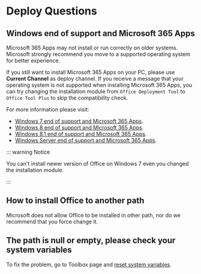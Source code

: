 # Deploy Questions

## Windows end of support and Microsoft 365 Apps

Microsoft 365 Apps may not install or run correctly on older systems. Microsoft strongly recommend you move to a supported operating system for better experience.

If you still want to install Microsoft 365 Apps on your PC, please use **Current Channel** as deploy channel. If you receive a message that your operating system is not supported when installing Microsoft 365 Apps, you can try changing the installation module from `Office Deployment Tool` to `Office Tool Plus` to skip the compatibility check.

For more information please visit:

- [Windows 7 end of support and Microsoft 365 Apps](https://docs.microsoft.com/en-us/deployoffice/endofsupport/windows-7-support).
- [Windows 8 end of support and Microsoft 365 Apps](https://docs.microsoft.com/en-us/deployoffice/endofsupport/windows-8-support).
- [Windows 8.1 end of support and Microsoft 365 Apps](https://docs.microsoft.com/en-us/deployoffice/endofsupport/windows-81-support).
- [Windows Server end of support and Microsoft 365 Apps](https://docs.microsoft.com/en-us/deployoffice/endofsupport/windows-server-support).

::: warning Notice

You can't install newer version of Office on Windows 7 even you changed the installation module.

:::

## How to install Office to another path

Microsoft does not allow Office to be installed in other path, nor do we recommend that you force change it.

## The path is null or empty, please check your system variables

To fix the problem, go to Toolbox page and [reset system variables](/toolbox/windows.md#reset-system-variables).
